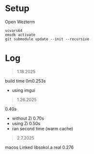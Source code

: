 # Setup 

Open Wezterm

```
vcvars64
emsdk activate
git submodule update --init --recursive
```

# Log

> 1.18.2025

build time 0m0.253s
- using imgui

> 1.26.2025

0.40s
- without Zi
0.70s
- using Zi
0.50s
- ran second time (warm cache)

> 2.7.2025

macos
Linked libsokol.a
real 0.276



